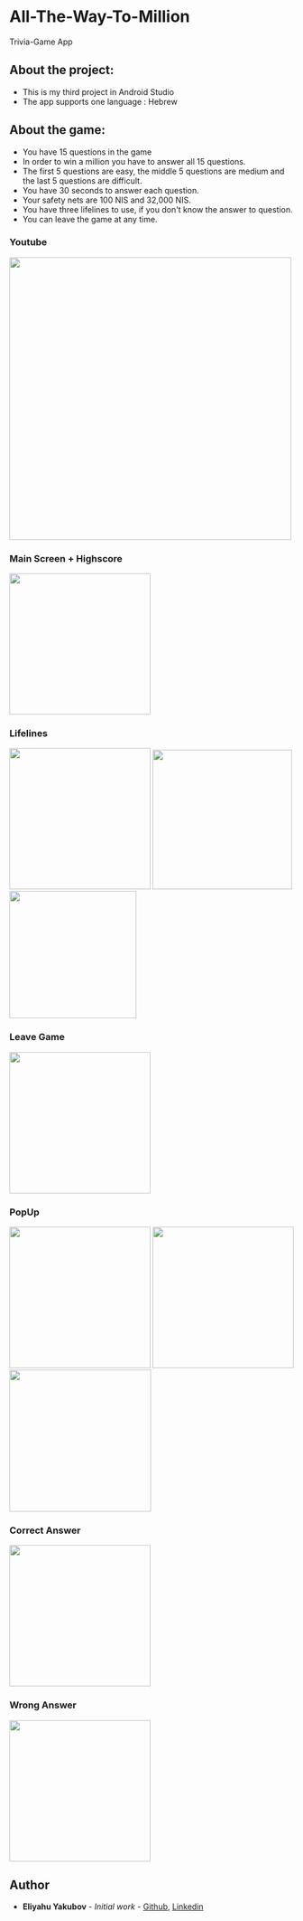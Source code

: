# All-The-Way-To-Million
Trivia-Game App

## About the project:

- This is my third project in Android Studio 
- The app supports one language : Hebrew

## About the game:

- You have 15 questions in the game
- In order to win a million you have to answer all 15 questions. 
- The first 5 questions are easy, the middle 5 questions are medium and the last 5 questions are difficult. 
- You have 30 seconds to answer each question.
- Your safety nets are 100 NIS and 32,000 NIS.
- You have three lifelines to use, if you don't know the answer to question.
- You can leave the game at any time.

### Youtube
[<img src="https://github.com/EliYakubov7/All-The-Way-To-Million/blob/main/screenshots/youtube.png" width="500">
](https://youtu.be/6sz7Tpo0UcA "YouTube Video")

### Main Screen + Highscore

<img src="https://github.com/EliYakubov7/All-The-Way-To-Million/blob/main/screenshots/opening_game.gif" width="250">
  
### Lifelines

<img src="https://github.com/EliYakubov7/All-The-Way-To-Million/blob/main/screenshots/audience.png" width="250"> <img src="https://github.com/EliYakubov7/All-The-Way-To-Million/blob/main/screenshots/fifty_fifty.png" width="247"> <img src="https://github.com/EliYakubov7/All-The-Way-To-Million/blob/main/screenshots/change_question.gif" width="225">

### Leave Game

<img src="https://github.com/EliYakubov7/All-The-Way-To-Million/blob/main/screenshots/leave_question.png" width="250">

### PopUp

<img src="https://github.com/EliYakubov7/All-The-Way-To-Million/blob/main/screenshots/time_is_out.jpg" width="250"> <img src="https://github.com/EliYakubov7/All-The-Way-To-Million/blob/main/screenshots/popup.jpg" width="250"> <img src="https://github.com/EliYakubov7/All-The-Way-To-Million/blob/main/screenshots/leave.jpg" width="251">

### Correct Answer 

<img src="https://github.com/EliYakubov7/All-The-Way-To-Million/blob/main/screenshots/correct_answer.jpg" width="250">

### Wrong Answer 

<img src="https://github.com/EliYakubov7/All-The-Way-To-Million/blob/main/screenshots/wrong_answer.png" width="250">

## Author

* **Eliyahu Yakubov** - *Initial work* - [Github](https://github.com/EliYakubov7), [Linkedin](https://www.linkedin.com/in/eli-yakubov-961908173)

